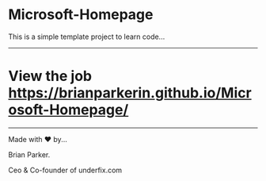 # Microsoft-Homepage

This is a simple template project to learn code...

------------------------------------------------------------------------------------------------------------------------------------------

# View the job https://brianparkerin.github.io/Microsoft-Homepage/

------------------------------------------------------------------------------------------------------------------------------------------






Made with ❤ by...

Brian Parker.

Ceo & Co-founder of underfix.com



